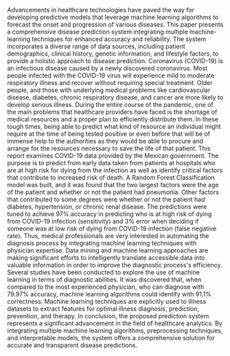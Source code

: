 Advancements in healthcare technologies have paved the way for developing predictive models that leverage machine learning algorithms to forecast the onset and progression of various diseases. This paper presents a comprehensive disease prediction system integrating multiple machine-learning techniques for enhanced accuracy and reliability. The system incorporates a diverse range of data sources, including patient demographics, clinical history, genetic information, and lifestyle factors, to provide a holistic approach to disease prediction.
Coronavirus (COVID-19) is an infectious disease caused by a newly discovered coronavirus. Most people infected with the COVID-19 virus will experience mild to moderate respiratory illness and recover without requiring special treatment. Older people, and those with underlying medical problems like cardiovascular disease, diabetes, chronic respiratory disease, and cancer are more likely to develop serious illness.
During the entire course of the pandemic, one of the main problems that healthcare providers have faced is the shortage of medical resources and a proper plan to efficiently distribute them. In these tough times, being able to predict what kind of resource an individual might require at the time of being tested positive or even before that will be of immense help to the authorities as they would be able to procure and arrange for the resources necessary to save the life of that patient.
This report examines COVID-19 data provided by the Mexican government. The purpose is to predict from early data taken from patients at hospitals who are at high risk for dying from the infection as well as identify critical factors that contribute to increased risk of death. A Random Forest Classification model was built, and it was found that the two largest factors were the age of the patient and whether or not the patient had pneumonia. Other factors that contributed to some degrees were whether or not the patient had diabetes, hypertension, or chronic renal disease. The predictions were tuned to achieve 97% accuracy in predicting who is at high risk of dying from COVID-19 infection (sensitivity) and 3% error when deciding if someone was at low risk of dying from COVID-19 infection (false negative rate).
Thus, medical professionals are very interested in automating the diagnosis process by integrating machine learning techniques with physician expertise. Data mining and machine learning approaches are making significant efforts to intelligently translate accessible data into valuable information in order to improve the diagnostic process's efficiency. Several studies have been conducted to explore the use of machine learning in
terms of diagnostic abilities. It was discovered that, when compared to the most experienced physician, who can diagnose with 79.97% accuracy, machine learning algorithms could identify with 91.1% correctness. Machine learning techniques are explicitly used to illness datasets to extract features for optimal illness diagnosis, prediction, prevention, and therapy.
In conclusion, the proposed prediction system represents a significant advancement in the field of healthcare analytics. By integrating multiple machine learning algorithms, preprocessing techniques, and interpretable models, the system offers a comprehensive solution for accurate and transparent disease predictions.